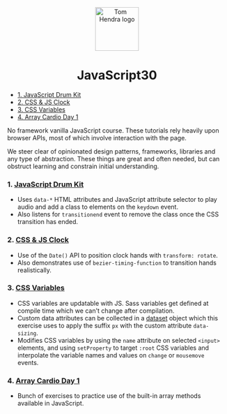 ﻿<div align=center>
<img alt="Tom Hendra logo" src="https://res.cloudinary.com/tomhendra/image/upload/v1567091669/tomhendra-logo/tomhendra-logo-round-1024.png" width="100" />
<h1>JavaScript30</h1>
</div>

- [1. JavaScript Drum Kit](#1-javascript-drum-kit)
- [2. CSS & JS Clock](#2-css--js-clock)
- [3. CSS Variables](#3-css-variables)
- [4. Array Cardio Day 1](#4-array-cardio-day-1)

No framework vanilla JavaScript course. These tutorials rely heavily upon browser APIs, most of which involve interaction with the page.

We steer clear of opinionated design patterns, frameworks, libraries and any type of abstraction. These things are great and often needed, but can obstruct learning and constrain initial understanding.

### 1. [JavaScript Drum Kit](01-javascript-drum-kit/index-START.html)

- Uses `data-*` HTML attributes and JavaScript attribute selector to play audio and add a class to elements on the `keydown` event.
- Also listens for `transitionend` event to remove the class once the CSS transition has ended.

### 2. [CSS & JS Clock](02-js-and-css-clock/index-START.html)

- Use of the `Date()` API to position clock hands with `transform: rotate`.
- Also demonstrates use of `bezier-timing-function` to transition hands realistically.

### 3. [CSS Variables](03-css-variables/index-START.html)

- CSS variables are updatable with JS. Sass variables get defined at compile time which we can't change after compilation.
- Custom data attributes can be collected in a [dataset](https://developer.mozilla.org/en-US/docs/Web/API/HTMLOrForeignElement/dataset) object which this exercise uses to apply the suffix `px` with the custom attribute `data-sizing`.
- Modifies CSS variables by using the `name` attribute on selected `<input>` elements, and using `setProperty` to target `:root` CSS variables and interpolate the variable names and values on `change` or `mousemove` events.

### 4. [Array Cardio Day 1](04-array-cardio-day-1/index-START.html)

- Bunch of exercises to practice use of the built-in array methods available in JavaScript.

